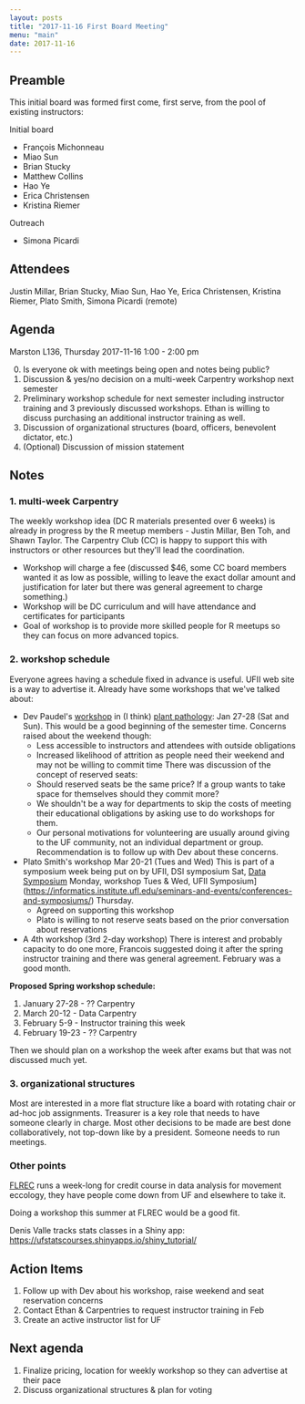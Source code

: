 ```yaml
---
layout: posts
title: "2017-11-16 First Board Meeting"
menu: "main"
date: 2017-11-16
---
```


## Preamble

This initial board was formed first come, first serve, from the pool of existing instructors:

Initial board

* François Michonneau
* Miao Sun
* Brian Stucky
* Matthew Collins
* Hao Ye
* Erica Christensen
* Kristina Riemer

Outreach

* Simona Picardi

## Attendees

Justin Millar, Brian Stucky, Miao Sun, Hao Ye, Erica Christensen, Kristina Riemer, Plato Smith, Simona Picardi (remote)

## Agenda

Marston L136, Thursday 2017-11-16 1:00 - 2:00 pm

0. Is everyone ok with meetings being open and notes being public?
1. Discussion & yes/no decision on a multi-week Carpentry workshop next semester
2. Preliminary workshop schedule for next semester including instructor training and 3 previously discussed workshops. Ethan is willing to discuss purchasing an additional instructor training as well.
3. Discussion of organizational structures (board, officers, benevolent dictator, etc.)
4. (Optional) Discussion of mission statement

## Notes

### 1. multi-week Carpentry
The weekly workshop idea (DC R materials presented over 6 weeks) is already in progress by the R meetup members - Justin Millar, Ben Toh, and Shawn Taylor. The Carpentry Club (CC) is happy to support this with instructors or other resources but they'll lead the coordination.
  - Workshop will charge a fee (discussed $46, some CC board members wanted it as low as possible, willing to leave the exact dollar amount and justification for later but there was general agreement to charge something.)
  - Workshop will be DC curriculum and will have attendance and certificates for participants
  - Goal of workshop is to provide more skilled people for R meetups so they can focus on more advanced topics.

### 2. workshop schedule
Everyone agrees having a schedule fixed in advance is useful. UFII web site is a way to advertise it. Already have some workshops that we've talked about:

- Dev Paudel's [workshop](https://ufplants.github.io/2018-01-27-ufl/) in (I think) [plant pathology](http://www.ufplants.org/): Jan 27-28 (Sat and Sun). This would be a good beginning of the semester time. Concerns raised about the weekend though:
  - Less accessible to instructors and attendees with outside obligations
  - Increased likelihood of attrition as people need their weekend and may not be willing to commit time
There was discussion of the concept of reserved seats:
  - Should reserved seats be the same price? If a group wants to take space for themselves should they commit more?
  - We shouldn't be a way for departments to skip the costs of meeting their educational obligations by asking use to do workshops for them.
  - Our personal motivations for volunteering are usually around giving to the UF community, not an individual department or group.
Recommendation is to follow up with Dev about these concerns.
- Plato Smith's workshop Mar 20-21 (Tues and Wed)
This is part of a symposium week being put on by UFII, DSI symposium Sat, [Data Symposium](https://www.eng.ufl.edu/news-events/events/1st-annual-data-symposium-conference-enabling-data-reproducibility-sustainability/) Monday, workshop Tues & Wed, UFII Symposium](https://informatics.institute.ufl.edu/seminars-and-events/conferences-and-symposiums/) Thursday.
  - Agreed on supporting this workshop
  - Plato is willing to not reserve seats based on the prior conversation about reservations
- A 4th workshop (3rd 2-day workshop)
There is interest and probably capacity to do one more, Francois suggested doing it after the spring instructor training and there was general agreement. February was a good month.

**Proposed Spring workshop schedule:**

1. January 27-28 - ?? Carpentry
1. March 20-12 - Data Carpentry
1. February 5-9 - Instructor training this week
1. February 19-23 - ?? Carpentry

Then we should plan on a workshop the week after exams but that was not discussed much yet.

### 3. organizational structures

Most are interested in a more flat structure like a board with rotating chair or ad-hoc job assignments. Treasurer is a key role that needs to have someone clearly in charge. Most other decisions to be made are best done collaboratively, not top-down like by a president. Someone needs to run meetings.

### Other points

[FLREC](http://flrec.ifas.ufl.edu/) runs a week-long for credit course in data analysis for movement eccology, they have people come down from UF and elsewhere to take it.

Doing a workshop this summer at FLREC would be a good fit.

Denis Valle tracks stats classes in a Shiny app: https://ufstatscourses.shinyapps.io/shiny_tutorial/

## Action Items

1. Follow up with Dev about his workshop, raise weekend and seat reservation concerns
1. Contact Ethan & Carpentries to request instructor training in Feb
1. Create an active instructor list for UF

## Next agenda

1. Finalize pricing, location for weekly workshop so they can advertise at their pace
1. Discuss organizational structures & plan for voting